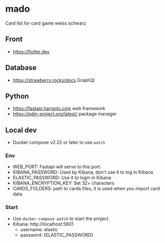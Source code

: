 # mado
Card list for card game weiss schwarz

## Front
- https://flutter.dev 

## Database
- https://strawberry.rocks/docs GraphQl

## Python
- https://fastapi.tiangolo.com web framework
- https://pdm-project.org/latest/ package manager


## Local dev
- Docker compose v2.22 or later to use `watch`

### Env
- WEB_PORT: Fastapi will serve to this port.
- KIBANA_PASSWORD: Used by Kibana, don't use it to log in Kibana
- ELASTIC_PASSWORD: Use it to login in Kibana
- KIBANA_ENCRYPTION_KEY: Set 32+ characters
- CARDS_FOLDERS: path to cards files, it is used when you import card data

### Start
- Use `docker-compose watch` to start the project.
- Kibana: http://localhost:5601.
  - username: elastic
  - password: {ELASTIC_PASSWORD}

